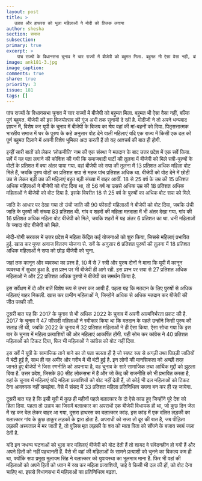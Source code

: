 ```yaml
---
layout: post
title: >
   उन्नाव और हाथरस को भुला महिलाओं ने मोदी को तिलक लगाया
author: shesha
section: समाज
subsection:
primary: true
excerpt: >
    पांच राज्यों के विधानसभा चुनाव में चार राज्यों में बीजेपी को बहुमत मिला. बहुमत भी ऐसा वैसा नहीं, बल्कि पूर्ण बहुमत. बीजेपी की इस विजयोत्सव की गूंज अभी तक सुनायी दे रही है. मोदीजी ने तो अपने धन्यवाद ज्ञापन में, विशेष कर यूपी के चुनाव में बीजेपी के बिजय का श्रेय वहां की मां-बहनों को दिया.
image: ank181-3.jpg
image_caption: 
comments: true
share: true
priority: 3
issue: 181
tags: []
---
```


पांच राज्यों के विधानसभा चुनाव में चार राज्यों में बीजेपी को बहुमत मिला. बहुमत भी ऐसा वैसा नहीं, बल्कि पूर्ण बहुमत. बीजेपी की इस विजयोत्सव की गूंज अभी तक सुनायी दे रही है. मोदीजी ने तो अपने धन्यवाद ज्ञापन में, विशेष कर यूपी के चुनाव में बीजेपी के बिजय का श्रेय वहां की मां-बहनों को दिया. पितृसत्तात्मक भारतीय समाज में घर के पुरुष के कहे अनुसार वोट देने वाली महिलाएं यदि एक राज्य में किसी एक दल को पूर्ण बहुमत दिलाने में अपनी विशेष भूमिका अदा करती हैं तो यह आश्चर्य की बात ही होगी.

इन्हीं सारी बातों को लेकर ‘लोकनीति’ नाम की एक संस्था ने मतदान के बाद उत्तर प्रदेश में एक सर्वे किया. सर्वे में यह पता लगाने की कोशिश की गयी कि समाजवादी पार्टी की तुलना में बीजेपी को मिले स्त्री-पुरुषों के वोटों के प्रतिशत में क्या अंतर पाया गया. वहां बीजेपी को सपा की तुलना में 13 प्रतिशत अधिक महिला वोट मिले हैं, जबकि पुरुष वोटों का प्रतिशत सपा से महज पांच प्रतिशत अधिक था. बीजेपी को वोट देने में छोटी उम्र से लेकर बड़ी उम्र की महिलाएं बहुत बड़ी संख्या में बाहर आयीं. 18 से 25 वर्ष के उम्र की 15 प्रतिशत अधिक महिलाओं ने बीजेपी को वोट दिया था, तो 56 वर्ष या उससे अधिक उम्र की 18 प्रतिशत अधिक महिलाओं ने बीजेपी को वोट दिया है. इसके विपरीत 18 से 25 वर्ष के पुरुषों का अधिक वोट सपा को मिले.

जाति के आधार पर देखा गया तो उंची जाति की 90 फीसदी महिलाओं ने बीजेपी को वोट दिया, जबकि उंची जाति के पुरुषों की संख्या 83 प्रतिशत थी. गांव व शहरों की महिला मतदाता में भी अंतर देखा गया. गांव की 16 प्रतिशत अधिक महिला वोट बीजेपी को मिले, जबकि शहरों में यह अंतर 6 प्रतिशत का था.
धनी महिलाओं के ज्यादा वोट बीजेपी को मिले.

मोदी-योगी सरकार में उत्तर प्रदेश में महिला केंद्रित कई योजनाओं को शुरु किया, जिससे महिलाएं प्रभावित हुई. खास कर मुफ्त अनाज वितरण योजना से. सर्वे के अनुसार 6 प्रतिशत पुरुषों की तुलना में 18 प्रतिशत अधिक महिलाओं ने सपा को छोड़ बीजेपी को चुना.

जहां तक कानून और व्यवस्था का प्रश्न है, 10 में से 7 स्त्री और पुरुष दोनों ने माना कि यूपी में कानून व्यवस्था में सुधार हुआ है. इस प्रश्न पर भी बीजेपी ही आगे रही. इस प्रश्न पर सपा से 27 प्रतिशत अधिक महिलाओं ने और 22 प्रतिशत अधिक पुरुषों ने बीजेपी का समर्थन किया है.

इस सर्वेक्षण में दो और बातें विशेष रूप से उभर कर आयी हैं. पहला यह कि मतदान के लिए पुरुषों से अधिक महिलाएं बाहर निकली. खास कर ग्रामीण महिलाओं ने, जिन्होंने अधिक से अधिक मतदान कर बीजेपी की जीत पक्की की.

दूसरी बात यह कि 2017 के चुनाव से भी अधिक 2022 के चुनाव में अपनी आत्मनिर्भरता प्रकट की है. 2017 के चुनाव में 47 फीसदी महिलाओं ने स्वीकार किया था कि मतदान के पहले उन्होंने किसी पुरुष की सलाह ली थी, जबकि 2022 के चुनाव में 32 प्रतिशत महिलाओं ने ही ऐसा किया. ऐसा सोचा गया कि इस बार के चुनाव में महिला प्रत्याशियों की ओर महिलाएं आकर्षित होंगी. यही सोच कर कांग्रेस ने 40 प्रतिशत महिलाओं को टिकट दिया, फिर भी महिलाओं ने कांग्रेस को वोट नहीं दिया.

इस सर्वे में यूपी के सामाजिक ताने बाने का तो पता चलता ही है जो स्पष्ट रूप से अगड़ी तथा पिछड़ी जातियों में बंटी हुई है, साथ ही वह अमीर और गरीब में भी बंटी हुई है. इन लोगों की मानसिकता को अच्छी तरह जानते हुए बीजेपी ने जिस रणनीति को अपनाया है, वह चुनाव के सारे सामाजिक तथा आर्थिक मुद्दों को झुठला दिया है. उत्तर प्रदेश, जिसके 80 सीट लोकसभा में हैं और जो केंद्र की राजनीति को भी प्रभावित करता है, वहां के चुनाव में महिलाएं यदि महिला प्रत्याशियों को वोट नहीं देती हैं, तो कोई भी दल महिलाओं को टिकट देना आवश्यक नहीं समझेगा. वैसे में संसद में 33 प्रतिशत महिला प्रतिनिधित्व सपना बन कर ही रह जायेगा.

दूसरी बात यह है कि इसी यूपी में कुछ ही महीनों पहले बलात्कार के दो ऐसे कांड हुए जिन्होंने पूरे देश को हिला दिया. पहला तो उन्नाव का जिसमें बलात्कार का अपराधी एक बीजेपी विधायक ही था, जो कुछ दिन जेल में रह कर बेल लेकर बाहर आ गया, दूसरा हाथरस का बलात्कार कांड. इस कांड में एक दलित लड़की का बलात्कार गांव के कुछ ठाकुर लड़कों के द्वारा होता है. अपराधी को सजा तो दूर की बात है, जब पीड़िता लड़की अस्पताल में मर जाती है, तो पुलिस मृत लड़की के शव को माता पिता को सौंपने के बजाय स्वयं जला देती है.

यदि इन जधन्य घटनाओं को भुला कर महिलाएं बीजेपी को वोट देती हैं तो शायद वे संवेदनहीन हो गयी हैं और अपने हितों को नहीं पहचानती हैं. वैसे भी वहां की महिलाओं के सामने प्रत्याशी को चुनने का विकल्प कम ही था, क्योंकि सपा प्रमुख मुलायम सिंह ने बलात्कार को युवावस्था का भूलमात्र माना है. फिर भी वहां की महिलाओं को अपने हितों को ध्यान में रख कर महिला प्रत्याशियों, चाहे वे किसी भी दल की हों, को वोट देना चाहिए था. इससे विधानसभा में महिलाओं का प्रतिनिधित्व बढ़ता. 